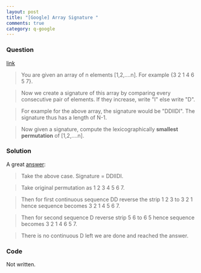 ```yaml
---
layout: post
title: "[Google] Array Signature "
comments: true
category: q-google
---
```


### Question

[link](http://www.careercup.com/question?id=14912744)

> You are given an array of n elements [1,2,....n]. For example {3 2 1 4 6 5 7}.

> Now we create a signature of this array by comparing every consecutive pair of elements. If they increase, write "I" else write "D".

> For example for the above array, the signature would be "DDIIDI". The signature thus has a length of N-1.

> Now given a signature, compute the lexicographically **smallest permutation** of [1,2,....n].

### Solution

A great [answer](http://qr.ae/BPfNw):

> Take the above case. Signature = DDIIDI.

> Take original permutation as 1 2 3 4 5 6 7.

> Then for first continuous sequence DD reverse the strip 1 2 3 to 3 2 1 hence sequence becomes 3 2 1 4 5 6 7.

> Then for second sequence D reverse strip 5 6 to 6 5 hence sequence becomes 3 2 1 4 6 5 7.

> There is no continuous D left we are done and reached the answer.

### Code

Not written.
